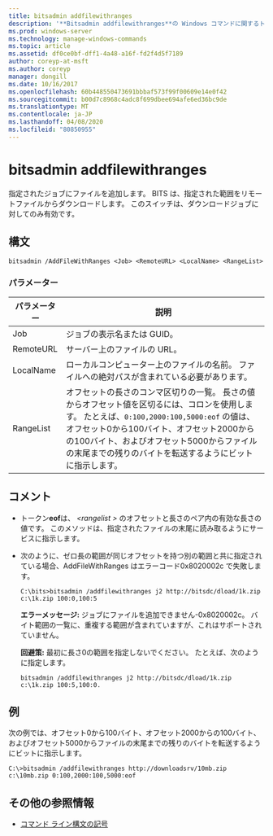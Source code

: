 ```yaml
---
title: bitsadmin addfilewithranges
description: '**Bitsadmin addfilewithranges**の Windows コマンドに関するトピックでは、指定されたジョブにファイルを追加します。 BITS は、指定された範囲をリモートファイルからダウンロードします。'
ms.prod: windows-server
ms.technology: manage-windows-commands
ms.topic: article
ms.assetid: df0ce0bf-dff1-4a48-a16f-fd2f4d5f7189
author: coreyp-at-msft
ms.author: coreyp
manager: dongill
ms.date: 10/16/2017
ms.openlocfilehash: 60b448550473691bbbaf573f99f00609e14e0f42
ms.sourcegitcommit: b00d7c8968c4adc8f699dbee694afe6ed36bc9de
ms.translationtype: MT
ms.contentlocale: ja-JP
ms.lasthandoff: 04/08/2020
ms.locfileid: "80850955"
---
```

# <a name="bitsadmin-addfilewithranges"></a>bitsadmin addfilewithranges

指定されたジョブにファイルを追加します。 BITS は、指定された範囲をリモートファイルからダウンロードします。 このスイッチは、ダウンロードジョブに対してのみ有効です。

## <a name="syntax"></a>構文

```
bitsadmin /AddFileWithRanges <Job> <RemoteURL> <LocalName> <RangeList>
```

### <a name="parameters"></a>パラメーター

| パラメーター | 説明 |
| --------- | ----------- |
| Job | ジョブの表示名または GUID。 |
| RemoteURL | サーバー上のファイルの URL。 |
| LocalName | ローカルコンピューター上のファイルの名前。 ファイルへの絶対パスが含まれている必要があります。 |
| RangeList | オフセットの長さのコンマ区切りの一覧。 長さの値からオフセット値を区切るには、コロンを使用します。 たとえば、`0:100,2000:100,5000:eof` の値は、オフセット0から100バイト、オフセット2000からの100バイト、およびオフセット5000からファイルの末尾までの残りのバイトを転送するようにビットに指示します。 |

## <a name="remarks"></a>コメント

- トークン**eof**は、 *\<rangelist >* のオフセットと長さのペア内の有効な長さの値です。 このメソッドは、指定されたファイルの末尾に読み取るようにサービスに指示します。

- 次のように、ゼロ長の範囲が同じオフセットを持つ別の範囲と共に指定されている場合、AddFileWithRanges はエラーコード0x8020002c で失敗します。

    `C:\bits>bitsadmin /addfilewithranges j2 http://bitsdc/dload/1k.zip c:\1k.zip 100:0,100:5`

    **エラーメッセージ:** ジョブにファイルを追加できません-0x8020002c。 バイト範囲の一覧に、重複する範囲が含まれていますが、これはサポートされていません。

    **回避策:** 最初に長さ0の範囲を指定しないでください。 たとえば、次のように指定します。 

    `bitsadmin /addfilewithranges j2 http://bitsdc/dload/1k.zip c:\1k.zip 100:5,100:0.`

## <a name="examples"></a>例

次の例では、オフセット0から100バイト、オフセット2000からの100バイト、およびオフセット5000からファイルの末尾までの残りのバイトを転送するようにビットに指示します。

```
C:\>bitsadmin /addfilewithranges http://downloadsrv/10mb.zip c:\10mb.zip 0:100,2000:100,5000:eof
```

## <a name="additional-references"></a>その他の参照情報

- [コマンド ライン構文の記号](command-line-syntax-key.md)